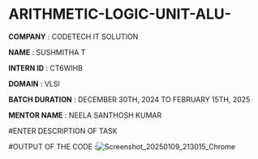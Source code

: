 # ARITHMETIC-LOGIC-UNIT-ALU-

**COMPANY**         : CODETECH IT SOLUTION

**NAME**            : SUSHMITHA T

**INTERN ID**       : CT6WIHB

**DOMAIN**          : VLSI

**BATCH DURATION**  : DECEMBER 30TH, 2024 TO FEBRUARY 15TH, 2025

**MENTOR NAME**     : NEELA SANTHOSH KUMAR

#ENTER DESCRIPTION OF TASK 


#OUTPUT OF THE CODE :![Screenshot_20250109_213015_Chrome](https://github.com/user-attachments/assets/d3636fcc-400c-4bb1-98eb-fdb10a83402c)
